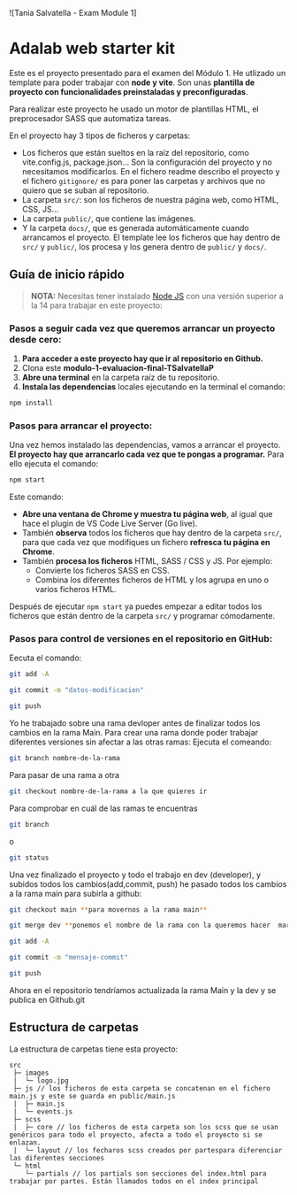 ![Tania Salvatella - Exam Module 1]

# Adalab web starter kit

Este es el proyecto presentado para el examen del Módulo 1. He utlizado un template para poder trabajar con **node y vite**. Son unas **plantilla de proyecto con funcionalidades preinstaladas y preconfiguradas**.

Para realizar este proyecto he usado un motor de plantillas HTML, el preprocesador SASS que automatiza tareas.

En el proyecto hay 3 tipos de ficheros y carpetas:

- Los ficheros que están sueltos en la raíz del repositorio, como vite.config.js, package.json... Son la configuración del proyecto y no necesitamos modificarlos. En el fichero readme describo el proyecto y el fichero `gitignore/` es para poner las carpetas y archivos que no quiero que se suban al repositorio.
- La carpeta `src/`: son los ficheros de nuestra página web, como HTML, CSS, JS...
- La carpeta `public/`, que contiene las imágenes.
- Y la carpeta `docs/`, que es generada automáticamente cuando arrancamos el proyecto. El template lee los ficheros que hay dentro de `src/` y `public/`, los procesa y los genera dentro de `public/` y `docs/`.

## Guía de inicio rápido

> **NOTA:** Necesitas tener instalado [Node JS](https://nodejs.org/) con una versión superior a la 14 para trabajar en este proyecto:

### Pasos a seguir cada vez que queremos arrancar un proyecto desde cero:

1. **Para acceder a este proyecto hay que ir al repositorio en Github.**
1. Clona este **modulo-1-evaluacion-final-TSalvatellaP**
1. **Abre una terminal** en la carpeta raíz de tu repositorio.
1. **Instala las dependencias** locales ejecutando en la terminal el comando:

```bash
npm install
```

### Pasos para arrancar el proyecto:

Una vez hemos instalado las dependencias, vamos a arrancar el proyecto. **El proyecto hay que arrancarlo cada vez que te pongas a programar.** Para ello ejecuta el comando:

```bash
npm start
```

Este comando:

- **Abre una ventana de Chrome y muestra tu página web**, al igual que hace el plugin de VS Code Live Server (Go live).
- También **observa** todos los ficheros que hay dentro de la carpeta `src/`, para que cada vez que modifiques un fichero **refresca tu página en Chrome**.
- También **procesa los ficheros** HTML, SASS / CSS y JS. Por ejemplo:
   - Convierte los ficheros SASS en CSS.
   - Combina los diferentes ficheros de HTML y los agrupa en uno o varios ficheros HTML.

Después de ejecutar `npm start` ya puedes empezar a editar todos los ficheros que están dentro de la carpeta `src/` y programar cómodamente.

### Pasos para control de versiones en el repositorio en GitHub:

Eecuta el comando:

```bash
git add -A
```
```bash
git commit -m "datos-modificacion"
```

```bash
git push
```

Yo he trabajado sobre una rama devloper antes de finalizar todos los cambios en la rama Main.
Para crear una rama donde poder trabajar diferentes versiones sin afectar a las otras ramas:
Ejecuta el comeando:
```bash
git branch nombre-de-la-rama
```
Para pasar de una rama a otra
```bash
git checkout nombre-de-la-rama a la que quieres ir
```
Para comprobar en cuál de las ramas te encuentras
```bash
git branch
```

o

```bash
git status
```

Una vez finalizado el proyecto y todo el trabajo en dev (developer), y subidos todos los cambios(add,commit, push) he pasado todos los cambios a la rama main para subirla a github:
```bash
git checkout main **para movernos a la rama main**
```
```bash
git merge dev **ponemos el nombre de la rama con la queremos hacer  marge, traer todos los cambios**
```

```bash
git add -A
```
```bash
git commit -m "mensaje-commit"
```
```bash
git push
```
Ahora en el repositorio tendríamos actualizada la rama Main y la dev y se publica en Github.git


## Estructura de carpetas

La estructura de carpetas tiene esta proyecto:

```
src
 ├─ images
 |  └─ logo.jpg
 ├─ js // los ficheros de esta carpeta se concatenan en el fichero main.js y este se guarda en public/main.js
 |  ├─ main.js
 |  └─ events.js
 ├─ scss
 |  ├─ core // los ficheros de esta carpeta son los scss que se usan genéricos para todo el proyecto, afecta a todo el proyecto si se enlazan.
 |  └─ layout // los fecharos scss creados por partespara diferenciar las diferentes secciones
 └─ html
    └─ partials // los partials son secciones del index.html para trabajar por partes. Están llamados todos en el index principal
```
